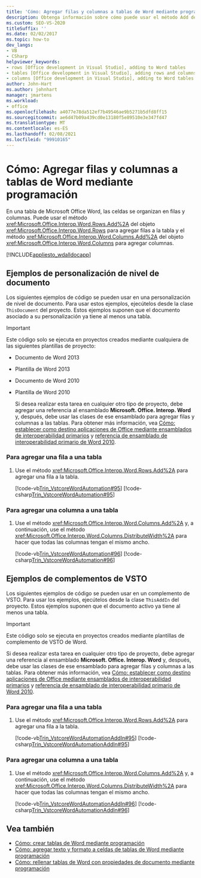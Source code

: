 ```yaml
---
title: 'Cómo: Agregar filas y columnas a tablas de Word mediante programación'
description: Obtenga información sobre cómo puede usar el método Add del objeto Rows para agregar filas a la tabla. También puede utilizar el método Add del objeto Columns para agregar columnas.
ms.custom: SEO-VS-2020
titleSuffix: ''
ms.date: 02/02/2017
ms.topic: how-to
dev_langs:
- VB
- CSharp
helpviewer_keywords:
- rows [Office development in Visual Studio], adding to Word tables
- tables [Office development in Visual Studio], adding rows and columns
- columns [Office development in Visual Studio], adding to Word tables
author: John-Hart
ms.author: johnhart
manager: jmartens
ms.workload:
- office
ms.openlocfilehash: a4077e78da512ef7b49546ae9b5271b5dfd8ff15
ms.sourcegitcommit: ae6d47b09a439cd0e13180f5e89510e3e347fd47
ms.translationtype: MT
ms.contentlocale: es-ES
ms.lasthandoff: 02/08/2021
ms.locfileid: "99910165"
---
```

# <a name="how-to-programmatically-add-rows-and-columns-to-word-tables"></a>Cómo: Agregar filas y columnas a tablas de Word mediante programación
  En una tabla de Microsoft Office Word, las celdas se organizan en filas y columnas. Puede usar el método <xref:Microsoft.Office.Interop.Word.Rows.Add%2A> del objeto <xref:Microsoft.Office.Interop.Word.Rows> para agregar filas a la tabla y el método <xref:Microsoft.Office.Interop.Word.Columns.Add%2A> del objeto <xref:Microsoft.Office.Interop.Word.Columns> para agregar columnas.

 [!INCLUDE[appliesto_wdalldocapp](includes/appliesto-wdalldocapp-md.md)]

## <a name="document-level-customization-examples"></a>Ejemplos de personalización de nivel de documento
 Los siguientes ejemplos de código se pueden usar en una personalización de nivel de documento. Para usar estos ejemplos, ejecútelos desde la clase `ThisDocument` del proyecto. Estos ejemplos suponen que el documento asociado a su personalización ya tiene al menos una tabla.

> [!IMPORTANT]
> Este código solo se ejecuta en proyectos creados mediante cualquiera de las siguientes plantillas de proyecto:
>
> - Documento de Word 2013
> - Plantilla de Word 2013
> - Documento de Word 2010
> - Plantilla de Word 2010
>
>   Si desea realizar esta tarea en cualquier otro tipo de proyecto, debe agregar una referencia al ensamblado **Microsoft. Office. Interop. Word** y, después, debe usar las clases de ese ensamblado para agregar filas y columnas a las tablas. Para obtener más información, vea [Cómo: establecer como destino aplicaciones de Office mediante ensamblados de interoperabilidad primarios](how-to-target-office-applications-through-primary-interop-assemblies.md) y [referencia de ensamblado de interoperabilidad primario de Word 2010](office-primary-interop-assemblies.md).

### <a name="to-add-a-row-to-a-table"></a>Para agregar una fila a una tabla

1. Use el método <xref:Microsoft.Office.Interop.Word.Rows.Add%2A> para agregar una fila a la tabla.

     [!code-vb[Trin_VstcoreWordAutomation#95](codesnippet/VisualBasic/Trin_VstcoreWordAutomationVB/ThisDocument.vb#95)]
     [!code-csharp[Trin_VstcoreWordAutomation#95](codesnippet/CSharp/Trin_VstcoreWordAutomationCS/ThisDocument.cs#95)]

### <a name="to-add-a-column-to-a-table"></a>Para agregar una columna a una tabla

1. Use el método <xref:Microsoft.Office.Interop.Word.Columns.Add%2A> y, a continuación, use el método <xref:Microsoft.Office.Interop.Word.Columns.DistributeWidth%2A> para hacer que todas las columnas tengan el mismo ancho.

     [!code-vb[Trin_VstcoreWordAutomation#96](codesnippet/VisualBasic/Trin_VstcoreWordAutomationVB/ThisDocument.vb#96)]
     [!code-csharp[Trin_VstcoreWordAutomation#96](codesnippet/CSharp/Trin_VstcoreWordAutomationCS/ThisDocument.cs#96)]

## <a name="vsto-add-in-examples"></a>Ejemplos de complementos de VSTO
 Los siguientes ejemplos de código se pueden usar en un complemento de VSTO. Para usar los ejemplos, ejecútelos desde la clase `ThisAddIn` del proyecto. Estos ejemplos suponen que el documento activo ya tiene al menos una tabla.

> [!IMPORTANT]
> Este código solo se ejecuta en proyectos creados mediante plantillas de complemento de VSTO de Word.
>
> Si desea realizar esta tarea en cualquier otro tipo de proyecto, debe agregar una referencia al ensamblado **Microsoft. Office. Interop. Word** y, después, debe usar las clases de ese ensamblado para agregar filas y columnas a las tablas. Para obtener más información, vea [Cómo: establecer como destino aplicaciones de Office mediante ensamblados de interoperabilidad primarios](how-to-target-office-applications-through-primary-interop-assemblies.md) y [referencia de ensamblado de interoperabilidad primario de Word 2010](office-primary-interop-assemblies.md).

### <a name="to-add-a-row-to-a-table"></a>Para agregar una fila a una tabla

1. Use el método <xref:Microsoft.Office.Interop.Word.Rows.Add%2A> para agregar una fila a la tabla.

     [!code-vb[Trin_VstcoreWordAutomationAddIn#95](codesnippet/VisualBasic/Trin_VstcoreWordAutomationAddIn/ThisAddIn.vb#95)]
     [!code-csharp[Trin_VstcoreWordAutomationAddIn#95](codesnippet/CSharp/Trin_VstcoreWordAutomationAddIn/ThisAddIn.cs#95)]

### <a name="to-add-a-column-to-a-table"></a>Para agregar una columna a una tabla

1. Use el método <xref:Microsoft.Office.Interop.Word.Columns.Add%2A> y, a continuación, use el método <xref:Microsoft.Office.Interop.Word.Columns.DistributeWidth%2A> para hacer que todas las columnas tengan el mismo ancho.

     [!code-vb[Trin_VstcoreWordAutomationAddIn#96](codesnippet/VisualBasic/Trin_VstcoreWordAutomationAddIn/ThisAddIn.vb#96)]
     [!code-csharp[Trin_VstcoreWordAutomationAddIn#96](codesnippet/CSharp/Trin_VstcoreWordAutomationAddIn/ThisAddIn.cs#96)]

## <a name="see-also"></a>Vea también
- [Cómo: crear tablas de Word mediante programación](how-to-programmatically-create-word-tables.md)
- [Cómo: agregar texto y formato a celdas de tablas de Word mediante programación](how-to-programmatically-add-text-and-formatting-to-cells-in-word-tables.md)
- [Cómo: rellenar tablas de Word con propiedades de documento mediante programación](how-to-programmatically-populate-word-tables-with-document-properties.md)
